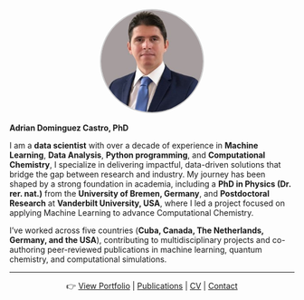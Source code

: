 
<p align="center">
  <img src="images/profile.jpg" alt="Adrian Dominguez Castro, PhD" 
       style="width:180px; height:180px; object-fit:cover; border-radius:50%; border: 2px solid #ccc;">
</p>

**Adrian Dominguez Castro, PhD**

I am a **data scientist** with over a decade of experience in **Machine Learning**, **Data Analysis**, **Python programming**, and **Computational Chemistry**, I specialize in delivering impactful, data-driven solutions that bridge the gap between research and industry. My journey has been shaped by a strong foundation in academia, including a **PhD in Physics (Dr. rer. nat.)** from the **University of Bremen, Germany**, and **Postdoctoral Research** at **Vanderbilt University, USA**, where I led a project focused on applying Machine Learning to advance Computational Chemistry.


I’ve worked across five countries (**Cuba, Canada, The Netherlands, Germany, and the USA**), contributing to multidisciplinary projects and co-authoring peer-reviewed publications in machine learning, quantum chemistry, and computational simulations.


---

<p align="center">
👉 <a href="portfolio.html">View Portfolio</a> | 
<a href="publications.html">Publications</a> | 
<a href="cv.html">CV</a> | 
<a href="contact.html">Contact</a>
</p>
